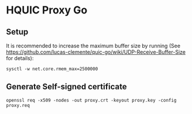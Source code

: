 # HQUIC Proxy Go

## Setup
It is recommended to increase the maximum buffer size by running (See https://github.com/lucas-clemente/quic-go/wiki/UDP-Receive-Buffer-Size for details):

```
sysctl -w net.core.rmem_max=2500000
```

## Generate Self-signed certificate
```
openssl req -x509 -nodes -out proxy.crt -keyout proxy.key -config proxy.req
```